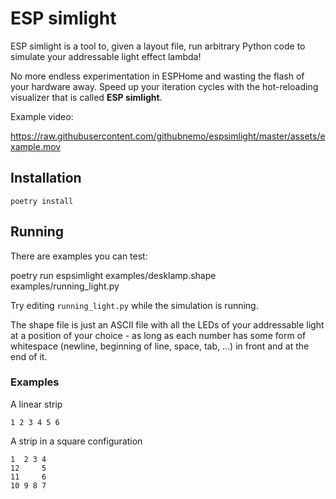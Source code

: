 # ESP simlight

ESP simlight is a tool to, given a layout file, run arbitrary Python code
to simulate your addressable light effect lambda!

No more endless experimentation in ESPHome and wasting the flash of your
hardware away. Speed up your iteration cycles with the hot-reloading
visualizer that is called **ESP simlight**.

Example video:

https://raw.githubusercontent.com/githubnemo/espsimlight/master/assets/example.mov

## Installation

    poetry install

## Running

There are examples you can test:

poetry run espsimlight examples/desklamp.shape examples/running_light.py

Try editing `running_light.py` while the simulation is running.

The shape file is just an ASCII file with all the LEDs of your addressable
light at a position of your choice - as long as each number has some form
of whitespace (newline, beginning of line, space, tab, ...) in front and
at the end of it.

### Examples

A linear strip

    1 2 3 4 5 6

A strip in a square configuration

    1  2 3 4
    12     5
    11     6
    10 9 8 7

